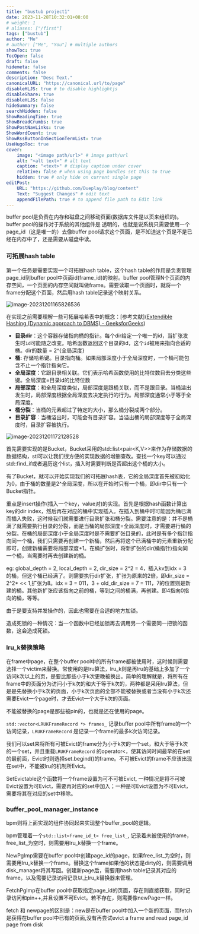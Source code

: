 ```yaml
---
title: "bustub project1"
date: 2023-11-28T10:32:01+08:00
# weight: 1
# aliases: ["/first"]
tags: ["bustub"]
author: "Me"
# author: ["Me", "You"] # multiple authors
showToc: true
TocOpen: false
draft: false
hidemeta: false
comments: false
description: "Desc Text."
canonicalURL: "https://canonical.url/to/page"
disableHLJS: true # to disable highlightjs
disableShare: true
disableHLJS: false
hideSummary: false
searchHidden: false
ShowReadingTime: true
ShowBreadCrumbs: true
ShowPostNavLinks: true
ShowWordCount: true
ShowRssButtonInSectionTermList: true
UseHugoToc: true
cover:
    image: "<image path/url>" # image path/url
    alt: "<alt text>" # alt text
    caption: "<text>" # display caption under cover
    relative: false # when using page bundles set this to true
    hidden: true # only hide on current single page
editPost:
    URL: "https://github.com/Dueplay/blog/content"
    Text: "Suggest Changes" # edit text
    appendFilePath: true # to append file path to Edit link
---
```

buffer pool是负责在内存和磁盘之间移动页面(数据库文件是以页来组织的)。buffer pool的操作对于系统的其他组件是 透明的，也就是说系统只需要使用一个page_id（这是唯一的）去像buffer pool请求这个页面，是不知道这个页是不是已经在内存中了，还是需要从磁盘中读。

### 可拓展hash table

第一个任务是需要实现一个可拓展hash table，这个hash table的作用是负责管理page_id到buffer pool中页面id(frame_id)的映射。buffer pool管理N个页面的内存空间，一个页面的内存空间就叫做frame。需要读取一个页面时，就将一个frame分配这个页面，然后用hash table记录这个映射关系。

![image-20231201165826536](..\image-20231201165826536.png)

在实现之前需要理解一些可拓展哈希表中的概念：[参考文献]([Extendible Hashing (Dynamic approach to DBMS) - GeeksforGeeks](https://www.geeksforgeeks.org/extendible-hashing-dynamic-approach-to-dbms/))

- **目录dir**：这个容器存储指向桶的指针。每个dir给定一个唯一的id，当扩张发生时`id`可能随之改变。哈希函数返回这个目录的id，这个`id`被用来指向合适的桶。dir的数量 = 2^{全局深度}
- **桶:** 存储哈希键。目录指向桶。如果局部深度小于全局深度时，一个桶可能包含不止一个指针指向它。
- **全局深度**：它跟目录相关联。它们表示哈希函数使用的比特位数目去分类这些键。全局深度=目录id的比特位数
- **局部深度**：和全局深度类似，局部深度是跟桶关联，而不是跟目录。当桶溢出发生时，局部深度根据全局深度去决定执行的行为。局部深度通常小于等于全局深度。
- **桶分裂**：当桶的元素超过了特定的大小，那么桶分裂成两个部分。
- **目录扩容**：当桶溢出时，可能会有目录扩容。当溢出桶的局部深度等于全局深度时，目录扩容被执行。

![image-20231201172128528](..\image-20231201172128528.png)

首先需要实现的是Bucket，Bucket采用的std::list<pair<K,V>>来作为存储数据的数据结构，stl可以让我们很方便的实现数据的增删查改。查找一个key可以通过std::find_if或者遍历这个list，插入时需要判断是否超出这个桶的大小。

有了Bucket，就可以开始实现我们的可拓展hash表，它的全局深度首先被初始化为0，由于桶的数量是2^全局深度，所以在开始时只有一个桶，即dir中只有一个Bucket指针。

重点是insert操作(插入一个key，value对)的实现。首先是根据hash函数计算出key的dir index，然后再在对应的桶中实现插入。在插入到桶中时可能因为桶已满而插入失败，这时候我们就需要进行目录扩张和桶分裂。需要注意的是：并不是桶满了就需要执行目录的分裂，而是当桶的局部深度=全局深度时，才需要进行桶的分裂。在桶的局部深度小于全局深度时是不需要扩张目录的，此时是有多个指针指向同一个桶，我们只需要再创建一个新桶，然后再将这个已满桶中的元素重新分配即可，创建新桶需要将局部深度+1。在桶扩张时，将新扩张的dir(桶指针)指向同一个桶，当需要时再去创建新的桶。

eg:  global_depth = 2, local_depth = 2, dir_size = 2^2 = 4，插入kv到idx = 3 的桶，但这个桶已经满了。则需要执行dir扩张，扩张为原来的2倍，即dir_size = 2^2* << 1,扩张为8。idx = 3 = 011，3 + old_dir_size = 7 = 111，7的位置则是新建的桶。其他新扩张应该指向之前的桶，等到之间的桶满，再创建。即4指向0指向的桶，等等。

由于是要支持并发操作的，因此也需要在合适的地方加锁。

造成死锁的一种情况：当一个函数中已经加锁再去调用另一个需要同一把锁的函数，这会造成死锁。

### lru_k替换策略

在frame中page，在整个buffer pool中的所有frame都被使用时，这时候则需要选择一个victim来替换。常使用的是lru算法，lru_k则是再lru的基础上多加了一个访问k次以上的页，是要比那些小于k次更晚被换出。简单的理解就是，将所有在frame中的页面分为访问小于k次的和大于等于k次的，两种都是采用lru算法，但是是先替换小于k次的页面，小于k次页面的全部不能被替换或者当没有小于k次还需要Evict一个page时，才去Evict一个大于k次的页面。

不能被替换的page是那些被pin的，也就是还在使用的page。

`std::vector<LRUKFrameRecord *> frames_` 记录buffer pool中所有frame的一个访问记录，`LRUKFrameRecord` 是记录一个frame的最多k次访问记录。

我们可以set来将所有可被Evict的frame分为小于k次的一个set，和大于等于k次的一个set，并且重载`LRUKFrameRecord` 的operator<，使其访问时间最早的在set的最前面，Evict时则选择set.begind()的frame。不可被Evict的frame不应该出现在set中，不能被lru的机制所Evict。

SetEvictable这个函数将一个frame设置为可不可被Evict, 一种情况是将不可被Evict设置为可Evict，需要再对应的set中加入；一种是可Evict设置为不可Evict，需要将其在对应的set中移除。

### buffer_pool_manager_instance

bpm则将上面实现的组件协同起来实现整个buffer_pool的逻辑。

bpm管理着一个`std::list<frame_id_t> free_list_`, 记录着未被使用的frame，free_list_为空时，则需要用lru_k替换一个frame。

NewPgImp需要在buffer pool中创建page_id的page，如果free_list_为空时，则需要用lru_k替换一个frame。替换这个frame如果他的状态是dirty的，则需要调用disk_manager将其写回。创建新page后，需要用hash table记录其对应的frame，以及需要记录访问记录以上lru_k替换器来管理。

FetchPgImp在buffer  pool中获取指定page_id的页面，存在则直接获取，同时记录访问和pin++,并且设置不可Evict。若不存在，则需要像newPage一样。

fetch 和 newpage的区别是：new是在buffer pool中加入一个新的页面，而fetch是获得在buffer pool中已有的页面,没有再尝试evict a frame and read page_id page from disk